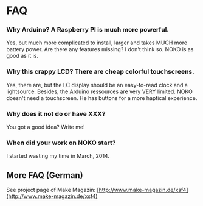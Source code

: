 # FAQ

### Why Arduino? A Raspberry PI is much more powerful.
Yes, but much more complicated to install, larger and takes MUCH more battery power. Are there any features missing? I don't think so. NOKO is as good as it is.

### Why this crappy LCD? There are cheap colorful touchscreens.
Yes, there are, but the LC display should be an easy-to-read clock and a lightsource. Besides, the Arduino ressources are very VERY limited. NOKO doesn't need a touchscreen. He has buttons for a more haptical experience.

### Why does it not do or have XXX?
You got a good idea? Write me!

### When did your work on NOKO start?
I started wasting my time in March, 2014.

## More FAQ (German)
See project page of Make Magazin: [http://www.make-magazin.de/xsf4](http://www.make-magazin.de/xsf4)  

